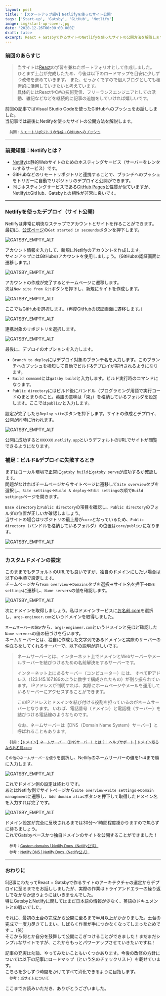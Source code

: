 ```yaml
---
layout: post
title: '【スタートアップ編Ⅴ】Netlifyを使ったサイト公開'
tags: ['Start-up', 'Gatsby', 'GitHub', 'Netlify']
image: img/start-up-cover.jpg
date: '2020-12-26T00:00:00.000Z'
draft: false
excerpt: React + Gatsbyで作るサイトのNetlifyを使ったサイトの公開方法を解説します。
---
```


### 前回のあらすじ

>当サイトは[React](https://ja.reactjs.org/)の学習を兼ねたポートフォリオとして作成しました。<br>
>ひとまず土台が完成したため、今後は以下のロードマップを目安に少しずつ改修を進めていきます。
>また、せっかくですので個人ブログとしても積極的に活用していきたいと考えています。<br>
>具体的にはReactやC#の技術発信、フリーランスエンジニアとしての活動、雑記などなどを継続的に記事の追加をしていければ嬉しいです。

前回の記事ではVisual Studio Codeを使ったGitHubへのプッシュをお話ししました。<br>
当記事では最後にNetlifyを使ったサイトの公開方法を解説します。

　<small>前回：[リモートリポジトリの作成・GitHubへのプッシュ](/2020-12-24/)</small>

---

### 前提知識：Netlifyとは？

- [Netlify](https://www.netlify.com/)は静的Webサイトのためのホスティングサービス（サーバーをレンタルするサービス）です。
- GitHubなどのリモートリポジトリと連携することで、ブランチへのプッシュをトリガーに自動でリポジトリのデプロイと公開ができます。
- 同じホスティングサービスである[GitHub Pages](https://pages.github.com/)と性質が似ていますが、NetlifyはGitHub、Gatsbyとの相性が非常に良いです。

---

### Netlifyを使ったデプロイ（サイト公開）

Netlifyは非常に明快なステップでアカウントとサイトを作ることができます。<br>
最初に、[公式ページ](https://www.netlify.com/)の`Get started in secounds`ボタンを押下します。

![GATSBY_EMPTY_ALT](img/2020-12-26-01.png)

アカウント情報を入力して、新規にNetlifyのアカウントを作成します。<br>
サインアップにはGitHubのアカウントを使用しましょう。（GitHubの認証画面に遷移します。）

![GATSBY_EMPTY_ALT](img/2020-12-26-02.png)

アカウントの作成が完了するとチームページに遷移します。<br>
次は`New site from Git`ボタンを押下し、新規にサイトを作成します。

![GATSBY_EMPTY_ALT](img/2020-12-26-03.png)

ここでもGitHubを選択します。（再度GitHubの認証画面に遷移します。）

![GATSBY_EMPTY_ALT](img/2020-12-26-04.png)

連携対象のリポジトリを選択します。

![GATSBY_EMPTY_ALT](img/2020-12-26-05.png)

最後に、デプロイのオプションを入力します。<br>
- `Branch to deploy`にはデプロイ対象のブランチ名を入力します。このブランチへのプッシュを検知して自動でビルド&デプロイが実行されるようになります。
- `Build command`には`gatsby build`と入力します。ビルド実行時のコマンドになります。
- `Public directory`にはビルド後にバンドル（プログラミング用語で実行コードのまとまりのこと。英語の意味は「束」）を格納しているフォルダを設定します。ここでは`public/`と入力します。

設定が完了したら`Deploy site`ボタンを押下します。サイトの作成とデプロイ、公開が同時に行われます。

![GATSBY_EMPTY_ALT](img/2020-12-26-06.png)

公開に成功すると`XXXXXX.netlify.app`というデフォルトのURLでサイトが閲覧できるようになります。

### 補足：ビルド&デプロイに失敗するとき

まずはローカル環境で正常に`gatsby build`と`gatsby serve`が成功するか確認します。<br>
問題がなければチームページからサイトページに遷移して`Site overview`タブを選択し、`Site settings`→`Build & deploy`→`Edit settings`の順で`Build settings`ページを開きます。

`Base directory`と`Public directory`の項目を確認し、`Public directory`のフォルダの位置が正しいか確認しましょう。<br>
当サイトの場合はリポジトリの最上層が`core`となっているため、`Public directory`（バンドルを格納しているフォルダ）の位置は`core/public/`になります。

![GATSBY_EMPTY_ALT](img/2020-12-26-07.png)

---

### カスタムドメインの設定

このままでもデフォルトのURLでも良いですが、独自のドメインにしたい場合は以下の手順で設定します。<br>
チームページから`Team overview`→`Domains`タブを選択→サイト名を押下→`DNS settings`に遷移し、`Name servers`の値を確認します。

![GATSBY_EMPTY_ALT](img/2020-12-26-08.png)

次にドメインを取得しましょう。私はドメインサービスに[お名前.com](https://www.onamae.com/)を選択し、`args-engineer.com`というドメインを取得しました。

`ネームサーバーの設定`から、`args-engineer.com`というドメインと先ほど確認した`Name servers`の値の紐づけを行います。<br>
ネームサーバーとは、独自に作成した文字列であるドメインと実際のサーバーの仲立ちをしてくれるサーバーで、以下の説明が詳しいです。

>ネームサーバーとは、インターネット上でドメインとWebサーバーやメールサーバーを結びつけるための名前解決をするサーバーです。
>
>インターネット上にあるサーバー（コンピューター）には、
>すべてIPアドレス（123.145.167.189のように数字で構成されたもの）が割り振られています。
>IPアドレスが判明すれば、実際にホームページやメールを運用しているサーバーにアクセスすることができます。
>
>このIPアドレスとドメインを結び付ける役割を担っているのがネームサーバーとなります。
>いわば、電話番号（ドメイン）と電話機（サーバー）を結びつける電話線のようなものです。
>
>なお、ネームサーバーは【DNS（Domain Name System）サーバー】と呼ばれることもあります。

　<small>引用：[【ドメイン】ネームサーバー（DNSサーバー）とは？｜ヘルプサポート | ドメイン取るならお名前.com](https://help.onamae.com/answer/8072)</small>

`その他のネームサーバーを使う`を選択し、Netlifyのネームサーバーの値を1~4まで順に入力します。

![GATSBY_EMPTY_ALT](img/2020-12-26-09.png)

これでドメイン側の設定は終わりです。<br>
あとはNetlify側でサイトページから`Site overview`→`Site settings`→`Domain management`に遷移し、`Add domain alias`ボタンを押下して取得したドメイン名を入力すれば完了です。

![GATSBY_EMPTY_ALT](img/2020-12-26-10.png)

ドメイン設定が完全に反映されるまでは30分～1時間程度掛かりますので焦らずに待ちましょう。<br>
これでGatsbyベースかつ独自ドメインのサイトを公開することができました！

　<small>参考：[Custom domains | Netlify Docs（Netlify公式）](https://docs.netlify.com/domains-https/custom-domains/)</small><br>
　<small>参考：[Netlify DNS | Netlify Docs（Netlify公式）](https://docs.netlify.com/domains-https/netlify-dns/)</small>

---

### おわりに

5記事にわたってReact + Gatsbyで作るサイトのアーキテクチャの選定からデプロイに至るまでをお話ししましたが、実際の作業はトライアンドエラーの繰り返しでなかなか思うようにはいきませんでした。<br>
特にGatsbyとNetlifyに関してはまだ日本語の情報が少なく、英語のドキュメントとの戦いでした。

それに、最初の土台の完成から公開に至るまで半月以上がかかりました。土台の完成で一度力尽きてしまい、しばらく作業が手につかなくなってしまったためです…（笑）<br>
そこから何とか自分を鼓舞して公開にこぎつけることができました！まだまだシンプルなサイトですが、これからもっとパワーアップさせていきたいですね！

記事の充実は勿論、やってみたいこともいくつかあります。今後の改修の方針については以下の記事にロードマップ（という名のチェックリスト）を載せています。<br>
こちらを少しずつ時間をかけてすべて消化できるように目指します。<br>
　<small>参考：[当サイトについて](/about/)</small>

ここまでお読みいただき、ありがとうございました。